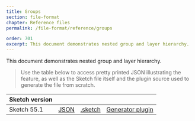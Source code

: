 ```yaml
---
title: Groups
section: file-format
chapter: Reference files
permalink: /file-format/reference/groups

order: 701
excerpt: This document demonstrates nested group and layer hierarchy.
---
```


This document demonstrates nested group and layer hierarchy.

> Use the table below to access pretty printed JSON illustrating the feature, as well as the Sketch file itself and the plugin source used to generate the file from scratch.

| Sketch version |                                                                                                     |                                                                                                               |                                                                                                                                            |
| -------------- | --------------------------------------------------------------------------------------------------- | ------------------------------------------------------------------------------------------------------------- | ------------------------------------------------------------------------------------------------------------------------------------------ |
| Sketch 55.1    | [JSON](https://github.com/BohemianCoding/SketchAPI/tree/develop/reference-files/55.1/groups/output) | [.sketch](https://github.com/BohemianCoding/SketchAPI/tree/develop/reference-files/55.1/groups/output.sketch) | [Generator plugin](https://github.com/BohemianCoding/SketchAPI/tree/develop/reference-files/plugin.sketchplugin/Contents/Sketch/groups.js) |
